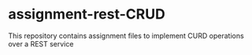 # assignment-rest-CRUD
This repository contains assignment files to implement CURD operations over a REST service
